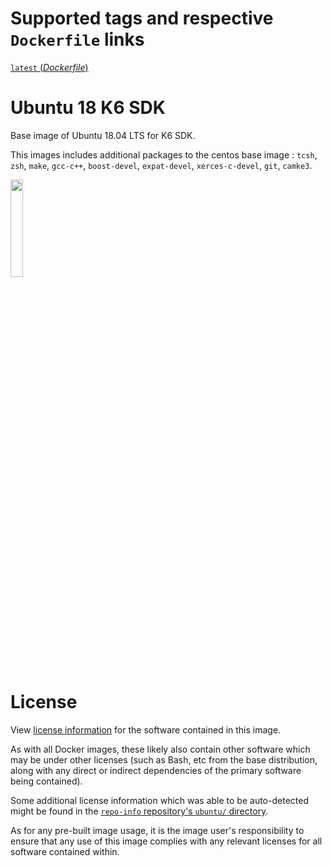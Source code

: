 # Supported tags and respective `Dockerfile` links

[`latest` (*Dockerfile*)](https://github.com/koichi-murakami/ubuntu_sdk/blob/master/Dockerfile)

# Ubuntu 18 K6 SDK

Base image of Ubuntu 18.04 LTS for K6 SDK.

This images includes additional packages to the centos base image :
`tcsh`, `zsh`, `make`, `gcc-c++`,
`boost-devel`, `expat-devel`, `xerces-c-devel`, `git`, `camke3`.

<img src="https://assets.ubuntu.com/v1/57a889f6-ubuntu-logo112.png" width=20%>

# License

View [license information](https://www.ubuntu.com/licensing)
for the software contained in this image.

As with all Docker images, these likely also contain other software
which may be under other licenses (such as Bash, etc from the base
distribution, along with any direct or indirect dependencies of
the primary software being contained).

Some additional license information which was able to be auto-detected
might be found in the
[`repo-info` repository's `ubuntu/` directory](https://github.com/docker-library/repo-info/tree/master/repos/ubuntu).

As for any pre-built image usage, it is the image user's responsibility
to ensure that any use of this image complies with any relevant licenses
for all software contained within.
